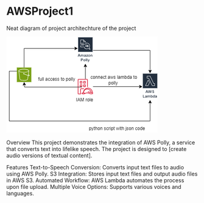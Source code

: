 # AWSProject1
Neat diagram of project architechture of the project 

![Architecture Diagram](new.drawio.png)

Overview
This project demonstrates the integration of AWS Polly, a service that converts text into lifelike speech. The project is designed to [create audio versions of textual content].

Features
Text-to-Speech Conversion: Converts input text files to audio using AWS Polly.
S3 Integration: Stores input text files and output audio files in AWS S3.
Automated Workflow: AWS Lambda automates the process upon file upload.
Multiple Voice Options: Supports various voices and languages.


